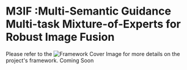 # M3IF :Multi-Semantic Guidance Multi-task Mixture-of-Experts for Robust Image Fusion
Please refer to the ![Framework Cover Image](assets/framework_cover.png) for more details on the project's framework.
Coming Soon
